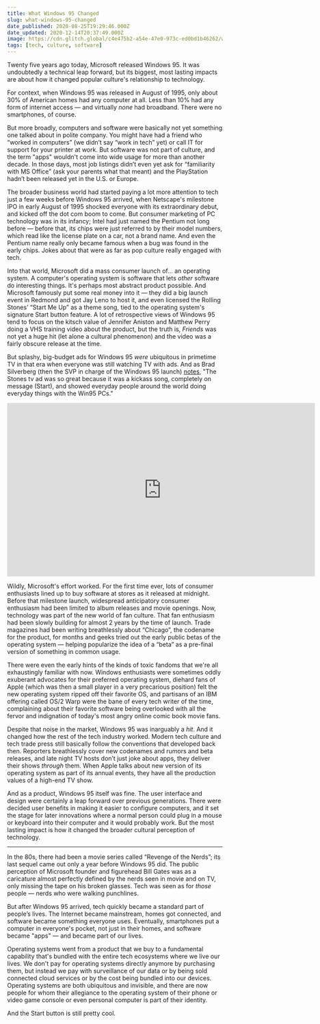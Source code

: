 ```yaml
---
title: What Windows 95 Changed
slug: what-windows-95-changed
date_published: 2020-08-25T19:29:46.000Z
date_updated: 2020-12-14T20:37:49.000Z
image: https://cdn.glitch.global/c4e475b2-a54e-47e0-973c-ed0bd1b46262/windows-95-future.jpeg?v=1669582109489
tags: [tech, culture, software]
---
```


Twenty five years ago today, Microsoft released Windows 95. It was undoubtedly a technical leap forward, but its biggest, most lasting impacts are about how it changed popular culture's relationship to technology.

For context, when Windows 95 was released in August of 1995, only about 30% of American homes had any computer at all. Less than 10% had any form of internet access — and virtually *none* had broadband. There were no smartphones, of course.

But more broadly, computers and software were basically not yet something one talked about in polite company. You might have had a friend who “worked in computers” (we didn’t say “work in tech” yet) or call IT for support for your printer at work. But software was not part of culture, and the term "apps" wouldn't come into wide usage for more than another decade. In those days, most job listings didn’t even yet ask for “familiarity with MS Office” (ask your parents what that meant) and the PlayStation hadn’t been released yet in the U.S. or Europe.

The broader business world had started paying a lot more attention to tech just a few weeks before Windows 95 arrived, when Netscape's milestone IPO in early August of 1995 shocked everyone with its extraordinary debut, and kicked off the dot com boom to come. But consumer marketing of PC technology was in its infancy; Intel had just named the Pentium not long before — before that, its chips were just referred to by their model numbers, which read like the license plate on a car, not a brand name. And even the Pentium name really only became famous when a bug was found in the early chips. Jokes about that were as far as pop culture really engaged with tech. 

Into that world, Microsoft did a mass consumer launch of… an operating system. A computer's operating system is software that lets *other* software do interesting things. It's perhaps most abstract product possible. And Microsoft famously put some real money into it — they did a big launch event in Redmond and got Jay Leno to host it, and even licensed the Rolling Stones’ “Start Me Up” as a theme song, tied to the operating system's signature Start button feature. A lot of retrospective views of Windows 95 tend to focus on the kitsch value of Jennifer Aniston and Matthew Perry doing a VHS training video about the product, but the truth is, *Friends* was not yet a huge hit (let alone a cultural phenomenon) and the video was a fairly obscure release at the time.

But splashy, big-budget ads for Windows 95 *were* ubiquitous in primetime TV in that era when everyone was still watching TV with ads. And as Brad Silverberg (then the SVP in charge of the Windows 95 launch) [notes](https://twitter.com/bradsilverberg/status/1298086999174205440), "The Stones tv ad was so great because it was a kickass song, completely on message (Start), and showed everyday people around the world doing everyday things with the Win95 PCs."

<iframe width="720" height="405" src="https://www.youtube.com/embed/BNzWyQPIpVg" title="" frameborder="0" allow="accelerometer; autoplay; clipboard-write; encrypted-media; gyroscope; picture-in-picture" allowfullscreen></iframe>

Wildly, Microsoft's effort worked. For the first time ever, lots of consumer enthusiasts lined up to buy software at stores as it released at midnight. Before that milestone launch, widespread anticipatory consumer enthusiasm had been limited to album releases and movie openings. Now, technology was part of the new world of fan culture. That fan enthusiasm had been slowly building for almost 2 years by the time of launch. Trade magazines had been writing breathlessly about “Chicago”, the codename for the product, for months and geeks tried out the early public betas of the operating system — helping popularize the idea of a “beta” as a pre-final version of something in common usage.

There were even the early hints of the kinds of toxic fandoms that we're all exhaustingly familiar with now. Windows enthusiasts were sometimes oddly exuberant advocates for their preferred operating system, diehard fans of Apple (which was then a small player in a very precarious position) felt the new operating system ripped off their favorite OS, and partisans of an IBM offering called OS/2 Warp were the bane of every tech writer of the time, complaining about their favorite software being overlooked with all the fervor and indignation of today's most angry online comic book movie fans.

Despite that noise in the market, Windows 95 was inarguably a *hit*. And it changed how the rest of the tech industry worked. Modern tech culture and tech trade press still basically follow the conventions that developed back then. Reporters breathlessly cover new codenames and rumors and beta releases, and late night TV hosts don’t just joke about apps, they deliver their shows *through* them. When Apple talks about new version of its operating system as part of its annual events, they have all the production values of a high-end TV show.

And as a product, Windows 95 itself was fine. The user interface and design were certainly a leap forward over previous generations. There were decided user benefits in making it easier to configure computers, and it set the stage for later innovations where a normal person could plug in a mouse or keyboard into their computer and it would probably work. But the most lasting impact is how it changed the broader cultural perception of technology.

---

In the 80s, there had been a movie series called “Revenge of the Nerds”; its last sequel came out only a year before Windows 95 did. The public perception of Microsoft founder and figurehead Bill Gates was as a caricature almost perfectly defined by the nerds seen in movie and on TV, only missing the tape on his broken glasses. Tech was seen as for *those* people — nerds who were walking punchlines.

But after Windows 95 arrived, tech quickly became a standard part of people’s lives. The Internet became mainstream, homes got connected, and software became something everyone uses. Eventually, smartphones put a computer in everyone's pocket, not just in their homes, and software became "apps" — and became part of our lives.

Operating systems went from a product that we buy to a fundamental capability that's bundled with the entire tech ecosystems where we live our lives. We don't pay for operating systems directly anymore by purchasing them, but instead we pay with surveillance of our data or by being sold connected cloud services or by the cost being bundled into our devices. Operating systems are both ubiquitous and invisible, and there are now people for whom their allegiance to the operating system of their phone or video game console or even personal computer is part of their identity.

And the Start button is still pretty cool.
